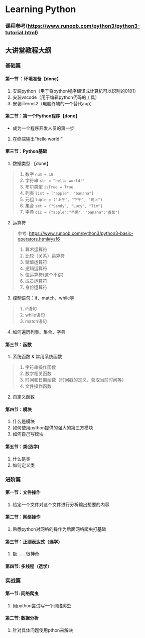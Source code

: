 # Learning Python

### 课程参考(https://www.runoob.com/python3/python3-tutorial.html)

## 大讲堂教程大纲

### 基础篇

#### 第一节 ：环境准备【done】
1. 安装python（用于将python程序翻译成计算机可以识别的0101）
2. 安装vscode（用于编辑python代码的工具）
3. 安装iTerms2（电脑终端的一个替代app）

#### 第二节：第一个Python程序【done】
* 成为一个程序开发人员的第一步
1. 在终端输出“hello world!”

#### 第三节：Python基础
1. 数据类型 【done】
> 1. 数字 `num = 18`
> 2. 字符串 `str = "hello world!"`
> 3. 布尔类型 `isTrue = True`
> 4. 列表 `list = ["apple", "banana"]`
> 5. 元组 `tuple = ("上午", "下午", "晚上")`
> 6. 集合 `set = {"Sandy", "Lucy", "Tim"}`
> 7. 字典 `dic = {"apple":"苹果", "banana":"香蕉"}`
2. 运算符
> 参考: https://www.runoob.com/python3/python3-basic-operators.html#ysf6
> 1. 算术运算符
> 2. 比较（关系）运算符
> 3. 赋值运算符
> 4. 逻辑运算符
> 5. 位运算符(这个不讲)
> 6. 成员运算符
> 7. 身份运算符 


3. 控制语句：if、match、while等
> 1. if语句
> 2. while语句
> 3. match语句

4. 如何遍历列表、集合、字典


#### 第三节：函数
1. 系统函数 & 常用系统函数 
> 1. 字符串操作函数
> 2. 数字相关函数
> 3. 时间和日期函数（时间戳的定义、获取当前时间等）
> 4. 文件操作函数

2. 自定义函数

#### 第四节：模块
1. 什么是模块
2. 如何使用python提供的强大的第三方模块
3. 如何自己写模块

#### 第五节：类(选学)
1. 什么是类
2. 如何定义类


### 进阶篇

#### 第一节：文件操作
1. 给定一个文件对这个文件进行分析输出想要的内容

#### 第二节：网络操作
1. 熟悉python对网络的操作为后面网络爬虫打基础

#### 第三节：正则表达式（选学）
1. 额…… 很神奇

#### 第四节: 多线程（选学）


### 实战篇
#### 第一节: 网络爬虫
1. 用python尝试写一个网络爬虫

#### 第二节: 数据分析
1. 针对具体问题使用pthon来解决